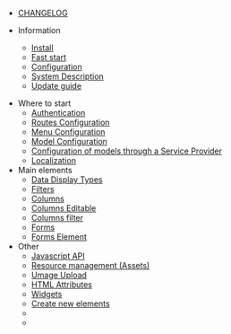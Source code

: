 - [CHANGELOG](changelog.md)

- Information
    - [Install](installation)
    - [Fast start](fast_start)
    - [Configuration](configuration)
    - [System Description](global)
    - [Update guide](update)
<!-- - [Версии пакета](releases) -->
- Where to start
    - [Authentication](authentication)
    - [Routes Configuration](routes_configuration)
    - [Menu Configuration](menu_configuration)
    - [Model Configuration](model_configuration)
    - [Configuration of models through a Service Provider](model_configuration_section)
    - [Localization](localization)
- Main elements
    - [Data Display Types](displays)
    - [Filters](filters)
    - [Columns](columns)
    - [Columns Editable](columns_editable)
    - [Columns filter](columnfilters)
    - [Forms](form)
    - [Forms Element](form-element)
- Other
    - [Javascript API](javascript)
    - [Resource management (Assets)](assets)
    - [Umage Upload](image_upload)
    - [HTML Attributes](html_attributes)
    - [Widgets](widgets)
    - [Create new elements](extend)
    - &nbsp;
    - &nbsp;
